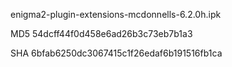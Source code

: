 enigma2-plugin-extensions-mcdonnells-6.2.0h.ipk

MD5 54dcff44f0d458e6ad26b3c73eb7b1a3

SHA 6bfab6250dc3067415c1f26edaf6b191516fb1ca
